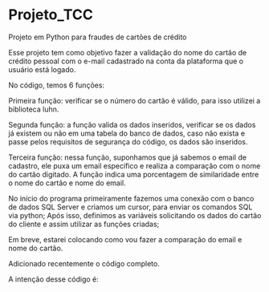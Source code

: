 # Projeto_TCC
Projeto em Python para fraudes de cartões de crédito

Esse projeto tem como objetivo fazer a validação do nome do cartão de crédito pessoal com o e-mail cadastrado na conta da plataforma que o usuário está logado.

No código, temos 6 funções:

Primeira função: verificar se o número do cartão é válido, para isso utilizei a biblioteca luhn.

Segunda função: a função valida os dados inseridos, verificar se os dados já existem ou não em uma tabela do banco de dados, caso não exista e passe pelos requisitos de segurança do código, os dados são inseridos.

Terceira função: nessa função, suponhamos que já sabemos o email de cadastro, ele puxa um email específico e realiza a comparação com o nome do cartão digitado. A função indica uma porcentagem de similaridade entre o nome do cartão e nome do email.

No início do programa primeiramente fazemos uma conexão com o banco de dados SQL Server e criamos um cursor, para enviar os comandos SQL via python;
Após isso, definimos as variáveis solicitando os dados do cartão do cliente e assim utilizar as funções criadas;

Em breve, estarei colocando como vou fazer a comparação do email e nome do cartão.

Adicionado recentemente o código completo.

A intenção desse código é:





